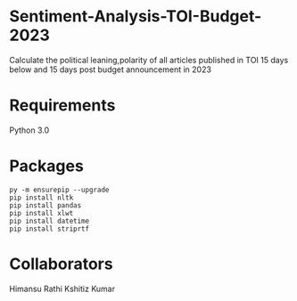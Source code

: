 # Sentiment-Analysis-TOI-Budget-2023
Calculate the political leaning,polarity of all articles published in TOI 15 days below and 15 days post budget announcement in 2023

# Requirements
Python 3.0

# Packages
```
py -m ensurepip --upgrade
pip install nltk
pip install pandas
pip install xlwt
pip install datetime
pip install striprtf
```
# Collaborators
Himansu Rathi
Kshitiz Kumar

